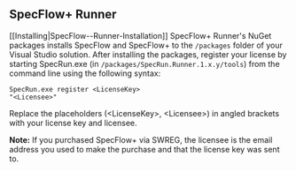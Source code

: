 ## SpecFlow+ Runner

[[Installing|SpecFlow--Runner-Installation]] SpecFlow+ Runner's NuGet packages installs SpecFlow and SpecFlow+ to the `/packages` folder of your Visual Studio solution. After installing the packages, register your license by starting SpecRun.exe (in `/packages/SpecRun.Runner.1.x.y/tools`) from the command line using the following syntax:

<code>SpecRun.exe register &lt;LicenseKey> "&lt;Licensee>"</code>

Replace the placeholders (&lt;LicenseKey>, &lt;Licensee>) in angled brackets with your license key and licensee.

<b>Note:</b> If you purchased SpecFlow+ via SWREG, the licensee is the email address you used to make the purchase and that the license key was sent to.